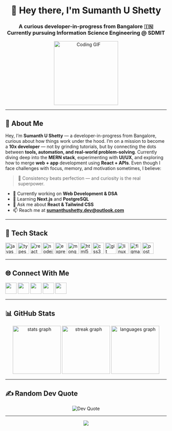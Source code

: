 <h1 align="center">👋 Hey there, I'm Sumanth U Shetty</h1>

<h3 align="center">
A curious developer-in-progress from Bangalore 🇮🇳 <br>
Currently pursuing Information Science Engineering @ SDMIT
</h3>

<p align="center">
  <img src="https://cdn3.emoji.gg/emojis/1261-hackerbongocat.gif" alt="Coding GIF" width="200"/>
</p>

---

<h2 align="left">💫 About Me</h2>

<p align="left">
Hey, I’m <b>Sumanth U Shetty</b> — a developer-in-progress from Bangalore, curious about how things work under the hood.  
I’m on a mission to become a <b>10x developer</b> — not by grinding tutorials, but by connecting the dots between <b>tools, automation, and real-world problem-solving</b>.  
Currently diving deep into the <b>MERN stack</b>, experimenting with <b>UI/UX</b>, and exploring how to merge <b>web + app</b> development using <b>React + APIs</b>.  
Even though I face challenges with focus, memory, and motivation sometimes, I believe:
</p>

> 🧩 Consistency beats perfection — and curiosity is the real superpower.

- 🔭 Currently working on **Web Development & DSA**  
- 🌱 Learning **Next.js** and **PostgreSQL**  
- 💬 Ask me about **React & Tailwind CSS**  
- 📫 Reach me at **sumanthushetty.dev@outlook.com**

---

<h2 align="left">🧰 Tech Stack</h2>

<p align="left">
  <img src="https://cdn.jsdelivr.net/gh/devicons/devicon/icons/javascript/javascript-original.svg" height="35" alt="javascript" />
  <img src="https://cdn.jsdelivr.net/gh/devicons/devicon/icons/typescript/typescript-original.svg" height="35" alt="typescript" />
  <img src="https://cdn.jsdelivr.net/gh/devicons/devicon/icons/react/react-original.svg" height="35" alt="react" />
  <img src="https://cdn.jsdelivr.net/gh/devicons/devicon/icons/nodejs/nodejs-original.svg" height="35" alt="nodejs" />
  <img src="https://cdn.jsdelivr.net/gh/devicons/devicon/icons/express/express-original.svg" height="35" alt="express" />
  <img src="https://cdn.jsdelivr.net/gh/devicons/devicon/icons/mongodb/mongodb-original.svg" height="35" alt="mongodb" />
  <img src="https://cdn.jsdelivr.net/gh/devicons/devicon/icons/html5/html5-original.svg" height="35" alt="html5" />
  <img src="https://cdn.jsdelivr.net/gh/devicons/devicon/icons/css3/css3-original.svg" height="35" alt="css3" />
  <img src="https://cdn.jsdelivr.net/gh/devicons/devicon/icons/git/git-original.svg" height="35" alt="git" />
  <img src="https://cdn.jsdelivr.net/gh/devicons/devicon/icons/linux/linux-original.svg" height="35" alt="linux" />
  <img src="https://cdn.jsdelivr.net/gh/devicons/devicon/icons/figma/figma-original.svg" height="35" alt="figma" />
  <img src="https://cdn.jsdelivr.net/gh/devicons/devicon/icons/postman/postman-original.svg" height="35" alt="postman" />
</p>

---

<h2 align="left">🌐 Connect With Me</h2>

<p align="left">
  <a href="https://twitter.com/sumshetty_dev" target="_blank"><img src="https://img.shields.io/static/v1?message=Twitter&logo=twitter&label=&color=1DA1F2&logoColor=white&style=for-the-badge" height="35"/></a>
  <a href="https://linkedin.com/in/sumanth-shetty-dev/" target="_blank"><img src="https://img.shields.io/static/v1?message=LinkedIn&logo=linkedin&label=&color=0077B5&logoColor=white&style=for-the-badge" height="35"/></a>
  <a href="https://leetcode.com/u/sumanthshetty7/" target="_blank"><img src="https://img.shields.io/static/v1?message=LeetCode&logo=leetcode&label=&color=FFA116&logoColor=white&style=for-the-badge" height="35"/></a>
  <a href="https://www.geeksforgeeks.org/user/sumanthshrya3/" target="_blank"><img src="https://img.shields.io/static/v1?message=GeeksforGeeks&logo=geeksforgeeks&label=&color=0F9D58&logoColor=white&style=for-the-badge" height="35"/></a>
  <a href="mailto:sumanthushetty.dev@outlook.com"><img src="https://img.shields.io/static/v1?message=Outlook&logo=microsoft-outlook&label=&color=0078D4&logoColor=white&style=for-the-badge" height="35"/></a>
</p>

---

<h2 align="left">📊 GitHub Stats</h2>

<div align="center">
  <img src="https://github-readme-stats.vercel.app/api?username=HelloSumanthShetty&theme=dark&hide_border=false&include_all_commits=true&count_private=true" height="150" alt="stats graph" />
  <img src="https://nirzak-streak-stats.vercel.app/?user=HelloSumanthShetty&theme=dark&hide_border=false" height="150" alt="streak graph" />
  <img src="https://github-readme-stats.vercel.app/api/top-langs/?username=HelloSumanthShetty&theme=dark&hide_border=false&layout=compact" height="150" alt="languages graph" />
</div>

---

<h2 align="left">✍️ Random Dev Quote</h2>

<p align="center">
  <img src="https://quotes-github-readme.vercel.app/api?type=horizontal&theme=dark" alt="Dev Quote"/>
</p>

---
    
</p>
<p align="center">
	<img src="https://komarev.com/ghpvc/?username=HelloSumanthShetty&color=blueviolet&style=flat-square&label=Profile+Views" />
</p>
